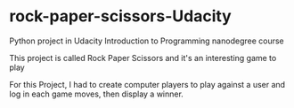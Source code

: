 # rock-paper-scissors-Udacity
Python project in Udacity Introduction to Programming nanodegree course

This project is called Rock Paper Scissors and it's an interesting game to play

For this Project, I had to create computer players to play against a user
and log in each game moves, then display a winner.
